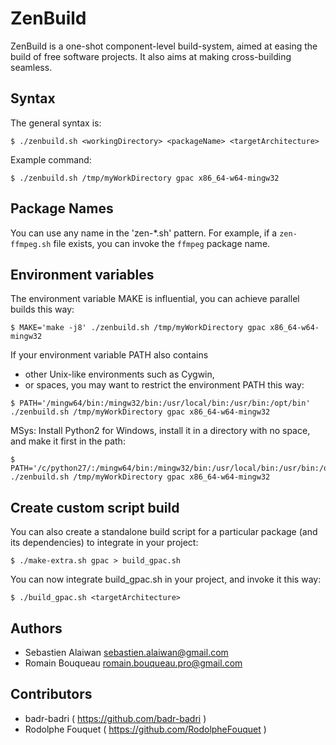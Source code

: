 # ZenBuild

ZenBuild is a one-shot component-level build-system, aimed at easing the build of free software projects.
It also aims at making cross-building seamless.

Syntax
------

The general syntax is:
```
$ ./zenbuild.sh <workingDirectory> <packageName> <targetArchitecture>
```

Example command:
```
$ ./zenbuild.sh /tmp/myWorkDirectory gpac x86_64-w64-mingw32
```

Package Names
-------------

You can use any name in the 'zen-*.sh' pattern. For example, if a ```zen-ffmpeg.sh``` file exists, you can invoke the ```ffmpeg``` package name.

Environment variables
---------------------

The environment variable MAKE is influential, you can achieve parallel builds this way:
```
$ MAKE='make -j8' ./zenbuild.sh /tmp/myWorkDirectory gpac x86_64-w64-mingw32
```

If your environment variable PATH also contains
 - other Unix-like environments such as Cygwin,
 - or spaces,
you may want to restrict the environment PATH this way:
```
$ PATH='/mingw64/bin:/mingw32/bin:/usr/local/bin:/usr/bin:/opt/bin' ./zenbuild.sh /tmp/myWorkDirectory gpac x86_64-w64-mingw32
```

MSys: Install Python2 for Windows, install it in a directory with no space, and make it first in the path:
```
$ PATH='/c/python27/:/mingw64/bin:/mingw32/bin:/usr/local/bin:/usr/bin:/opt/bin' ./zenbuild.sh /tmp/myWorkDirectory gpac x86_64-w64-mingw32
```

Create custom script build
--------------------------

You can also create a standalone build script for a particular package (and
its dependencies) to integrate in your project:
```
$ ./make-extra.sh gpac > build_gpac.sh
```

You can now integrate build_gpac.sh in your project, and invoke it this way:
```
$ ./build_gpac.sh <targetArchitecture>
```

Authors
-------

- Sebastien Alaiwan <sebastien.alaiwan@gmail.com>
- Romain Bouqueau <romain.bouqueau.pro@gmail.com>

Contributors
------------

- badr-badri ( https://github.com/badr-badri )
- Rodolphe Fouquet ( https://github.com/RodolpheFouquet )
